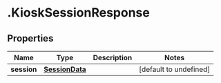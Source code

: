 # .KioskSessionResponse

## Properties

Name | Type | Description | Notes
------------ | ------------- | ------------- | -------------
**session** | [**SessionData**](SessionData.md) |  | [default to undefined]

